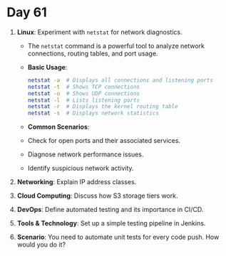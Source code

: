 # Day 61


1. **Linux**: Experiment with `netstat` for network diagnostics.
   - The `netstat` command is a powerful tool to analyze network connections, routing tables, and port usage.  
    - **Basic Usage**:  
      ```bash
      netstat -a  # Displays all connections and listening ports  
      netstat -t  # Shows TCP connections  
      netstat -u  # Shows UDP connections  
      netstat -l  # Lists listening ports  
      netstat -r  # Displays the kernel routing table  
      netstat -s  # Displays network statistics  
      ```

   - **Common Scenarios**:  
    - Check for open ports and their associated services.
    - Diagnose network performance issues.
    - Identify suspicious network activity.


2. **Networking**: Explain IP address classes.

3. **Cloud Computing**: Discuss how S3 storage tiers work.

4. **DevOps**: Define automated testing and its importance in CI/CD.

5. **Tools & Technology**: Set up a simple testing pipeline in Jenkins.

6. **Scenario**: You need to automate unit tests for every code push. How would you do it?

